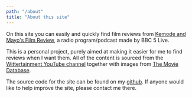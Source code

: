 ```yaml
---
path: "/about"
title: "About this site"
---
```

On this site you can easily and quickly find film reviews from [Kemode and Mayo's Film Review](https://www.bbc.co.uk/programmes/b00lvdrj), a radio program/podcast made by BBC 5 Live.

This is a personal project, purely aimed at making it easier for me to find reviews when I want them. All of the content is sourced from the [Wittertainment YouTube channel](https://www.youtube.com/channel/UCCxKPNMqjnqbxVEt1tyDUsA) together with images from [The Movie Database](https://www.themoviedb.org).

The source code for the site can be found on my [github](https://github.com/samrae7). If anyone would like to help improve the site, please contact me there.